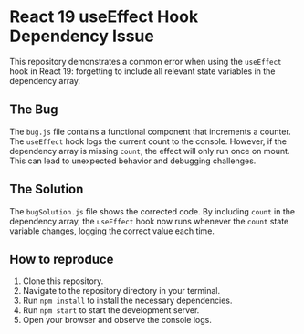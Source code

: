 # React 19 useEffect Hook Dependency Issue

This repository demonstrates a common error when using the `useEffect` hook in React 19: forgetting to include all relevant state variables in the dependency array.

## The Bug
The `bug.js` file contains a functional component that increments a counter.  The `useEffect` hook logs the current count to the console. However, if the dependency array is missing `count`, the effect will only run once on mount. This can lead to unexpected behavior and debugging challenges.

## The Solution
The `bugSolution.js` file shows the corrected code. By including `count` in the dependency array, the `useEffect` hook now runs whenever the `count` state variable changes, logging the correct value each time.

## How to reproduce
1. Clone this repository.
2. Navigate to the repository directory in your terminal.
3. Run `npm install` to install the necessary dependencies.
4. Run `npm start` to start the development server.
5. Open your browser and observe the console logs.